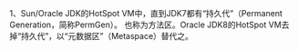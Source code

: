 1、Sun/Oracle JDK的HotSpot VM中，直到JDK7都有“持久代”（Permanent Generation，简称PermGen）。
也称为方法区。Oracle JDK8的HotSpot VM去掉“持久代”，以“元数据区”（Metaspace）替代之。
  